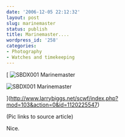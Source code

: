 ```yaml
---
date: '2006-12-05 22:12:32'
layout: post
slug: marinemaster
status: publish
title: Marinemaster....
wordpress_id: '258'
categories:
- Photography
- Watches and timekeeping
---
```



[
![SBDX001 Marinemaster](http://www.phfactor.net/wp-pics/mm-small.jpg)
  

![SBDX001 Marinemaster](http://www.phfactor.net/wp-pics/mm-lume.jpg)

](http://www.larrybiggs.net/scwf/index.php?mod=103&action=0&id=1120225547)


(Pic links to source article)

Nice. 
